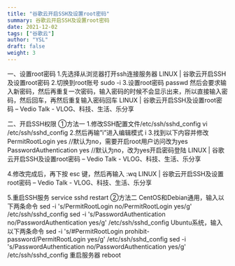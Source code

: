 ```yaml
---
title: "谷歌云开启SSH及设置root密码"
summary: 谷歌云开启SSH及设置root密码
date: 2021-12-02
tags: ["谷歌云"]
author: "YSL"
draft: false
weight: 3
---
```

一、设置root密码
1.先选择从浏览器打开ssh连接服务器
LINUX | 谷歌云开启SSH及设置root密码
2.切换到root账号
sudo -i
3.设置root密码
passwd
然后会要求输入新密码，然后再重复一次密码，输入密码的时候不会显示出来，所以直接输入密码，然后回车，再然后重复输入密码回车
LINUX | 谷歌云开启SSH及设置root密码 – Vedio Talk - VLOG、科技、生活、乐分享

二、开启SSH权限
①方法一
1.修改SSH配置文件/etc/ssh/sshd_config
vi /etc/ssh/sshd_config
2.然后再输”i”进入编辑模式
i
3.找到以下内容并修改
PermitRootLogin yes           //默认为no，需要开启root用户访问改为yes
PasswordAuthentication yes    //默认为no，改为yes开启密码登陆
LINUX | 谷歌云开启SSH及设置root密码 – Vedio Talk - VLOG、科技、生活、乐分享

4.修改完成后，再下按 esc 键，然后再输入
:wq
LINUX | 谷歌云开启SSH及设置root密码 – Vedio Talk - VLOG、科技、生活、乐分享

5.重启SSH服务
service sshd restart
②方法二
CentOS和Debian通用，输入以下两条命令
sed -i 's/PermitRootLogin no/PermitRootLogin yes/g' /etc/ssh/sshd_config
sed -i 's/PasswordAuthentication no/PasswordAuthentication yes/g' /etc/ssh/sshd_config
Ubuntu系统，输入以下两条命令
sed -i 's/#PermitRootLogin prohibit-password/PermitRootLogin yes/g' /etc/ssh/sshd_config
sed -i 's/PasswordAuthentication no/PasswordAuthentication yes/g' /etc/ssh/sshd_config
重启服务器
reboot